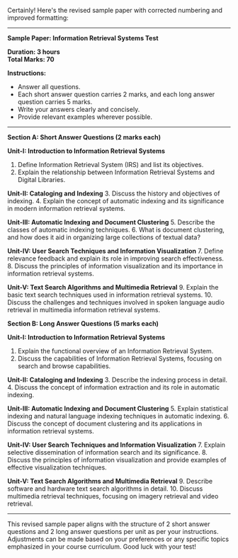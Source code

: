 Certainly! Here's the revised sample paper with corrected numbering and improved formatting:

---

**Sample Paper: Information Retrieval Systems Test**

**Duration: 3 hours**  
**Total Marks: 70**

**Instructions:**
- Answer all questions.
- Each short answer question carries 2 marks, and each long answer question carries 5 marks.
- Write your answers clearly and concisely.
- Provide relevant examples wherever possible.

---

**Section A: Short Answer Questions (2 marks each)**

**Unit-I: Introduction to Information Retrieval Systems**
1. Define Information Retrieval System (IRS) and list its objectives.
2. Explain the relationship between Information Retrieval Systems and Digital Libraries.

**Unit-II: Cataloging and Indexing**
3. Discuss the history and objectives of indexing.
4. Explain the concept of automatic indexing and its significance in modern information retrieval systems.

**Unit-III: Automatic Indexing and Document Clustering**
5. Describe the classes of automatic indexing techniques.
6. What is document clustering, and how does it aid in organizing large collections of textual data?

**Unit-IV: User Search Techniques and Information Visualization**
7. Define relevance feedback and explain its role in improving search effectiveness.
8. Discuss the principles of information visualization and its importance in information retrieval systems.

**Unit-V: Text Search Algorithms and Multimedia Retrieval**
9. Explain the basic text search techniques used in information retrieval systems.
10. Discuss the challenges and techniques involved in spoken language audio retrieval in multimedia information retrieval systems.

**Section B: Long Answer Questions (5 marks each)**

**Unit-I: Introduction to Information Retrieval Systems**
1. Explain the functional overview of an Information Retrieval System.
2. Discuss the capabilities of Information Retrieval Systems, focusing on search and browse capabilities.

**Unit-II: Cataloging and Indexing**
3. Describe the indexing process in detail.
4. Discuss the concept of information extraction and its role in automatic indexing.

**Unit-III: Automatic Indexing and Document Clustering**
5. Explain statistical indexing and natural language indexing techniques in automatic indexing.
6. Discuss the concept of document clustering and its applications in information retrieval systems.

**Unit-IV: User Search Techniques and Information Visualization**
7. Explain selective dissemination of information search and its significance.
8. Discuss the principles of information visualization and provide examples of effective visualization techniques.

**Unit-V: Text Search Algorithms and Multimedia Retrieval**
9. Describe software and hardware text search algorithms in detail.
10. Discuss multimedia retrieval techniques, focusing on imagery retrieval and video retrieval.

---

This revised sample paper aligns with the structure of 2 short answer questions and 2 long answer questions per unit as per your instructions. Adjustments can be made based on your preferences or any specific topics emphasized in your course curriculum. Good luck with your test!

